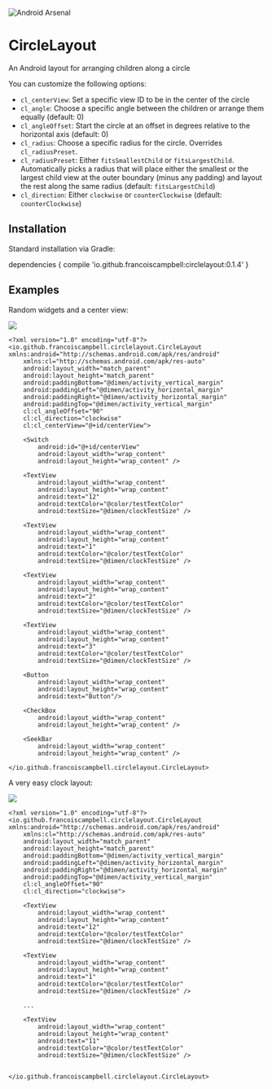 ![Android Arsenal](https://img.shields.io/badge/Android%20Arsenal-CircleLayout-green.svg?style=true)

# CircleLayout
An Android layout for arranging children along a circle

You can customize the following options:
* `cl_centerView`: Set a specific view ID to be in the center of the circle
* `cl_angle`: Choose a specific angle between the children or arrange them equally (default: 0)
* `cl_angleOffset`: Start the circle at an offset in degrees relative to the horizontal axis (default: 0)
* `cl_radius`: Choose a specific radius for the circle. Overrides `cl_radiusPreset`.
* `cl_radiusPreset`: Either `fitsSmallestChild` or `fitsLargestChild`. Automatically picks a radius that will place either the smallest or the largest child view at the outer boundary (minus any padding) and layout the rest along the same radius (default: `fitsLargestChild`)
* `cl_direction`: Either `clockwise` or `counterClockwise` (default: `counterClockwise`)

## Installation

Standard installation via Gradle:

dependencies {
    compile 'io.github.francoiscampbell:circlelayout:0.1.4'
}

## Examples

Random widgets and a center view:

![](https://i.imgur.com/h90s89m.png)

    <?xml version="1.0" encoding="utf-8"?>
    <io.github.francoiscampbell.circlelayout.CircleLayout xmlns:android="http://schemas.android.com/apk/res/android"
        xmlns:cl="http://schemas.android.com/apk/res-auto"
        android:layout_width="match_parent"
        android:layout_height="match_parent"
        android:paddingBottom="@dimen/activity_vertical_margin"
        android:paddingLeft="@dimen/activity_horizontal_margin"
        android:paddingRight="@dimen/activity_horizontal_margin"
        android:paddingTop="@dimen/activity_vertical_margin"
        cl:cl_angleOffset="90"
        cl:cl_direction="clockwise"
        cl:cl_centerView="@+id/centerView">
    
        <Switch
            android:id="@+id/centerView"
            android:layout_width="wrap_content"
            android:layout_height="wrap_content" />
    
        <TextView
            android:layout_width="wrap_content"
            android:layout_height="wrap_content"
            android:text="12"
            android:textColor="@color/testTextColor"
            android:textSize="@dimen/clockTestSize" />
    
        <TextView
            android:layout_width="wrap_content"
            android:layout_height="wrap_content"
            android:text="1"
            android:textColor="@color/testTextColor"
            android:textSize="@dimen/clockTestSize" />
    
        <TextView
            android:layout_width="wrap_content"
            android:layout_height="wrap_content"
            android:text="2"
            android:textColor="@color/testTextColor"
            android:textSize="@dimen/clockTestSize" />
    
        <TextView
            android:layout_width="wrap_content"
            android:layout_height="wrap_content"
            android:text="3"
            android:textColor="@color/testTextColor"
            android:textSize="@dimen/clockTestSize" />
    
        <Button
            android:layout_width="wrap_content"
            android:layout_height="wrap_content"
            android:text="Button"/>
    
        <CheckBox
            android:layout_width="wrap_content"
            android:layout_height="wrap_content" />
    
        <SeekBar
            android:layout_width="wrap_content"
            android:layout_height="wrap_content" />
    
    </io.github.francoiscampbell.circlelayout.CircleLayout>

A very easy clock layout:

![](https://i.imgur.com/iU0LLFM.png)


    <?xml version="1.0" encoding="utf-8"?>
    <io.github.francoiscampbell.circlelayout.CircleLayout xmlns:android="http://schemas.android.com/apk/res/android"
        xmlns:cl="http://schemas.android.com/apk/res-auto"
        android:layout_width="match_parent"
        android:layout_height="match_parent"
        android:paddingBottom="@dimen/activity_vertical_margin"
        android:paddingLeft="@dimen/activity_horizontal_margin"
        android:paddingRight="@dimen/activity_horizontal_margin"
        android:paddingTop="@dimen/activity_vertical_margin"
        cl:cl_angleOffset="90"
        cl:cl_direction="clockwise">
    
        <TextView
            android:layout_width="wrap_content"
            android:layout_height="wrap_content"
            android:text="12"
            android:textColor="@color/testTextColor"
            android:textSize="@dimen/clockTestSize" />
    
        <TextView
            android:layout_width="wrap_content"
            android:layout_height="wrap_content"
            android:text="1"
            android:textColor="@color/testTextColor"
            android:textSize="@dimen/clockTestSize" />
    
        ...
    
        <TextView
            android:layout_width="wrap_content"
            android:layout_height="wrap_content"
            android:text="11"
            android:textColor="@color/testTextColor"
            android:textSize="@dimen/clockTestSize" />
    
    
    </io.github.francoiscampbell.circlelayout.CircleLayout>
